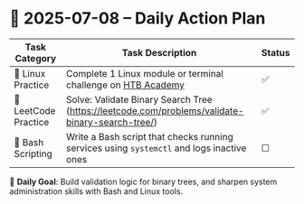 # 📌 2025-07-08 – Daily Action Plan

| Task Category         | Task Description                                                                                             | Status |
|----------------------|----------------------------------------------------------------------------------------------------------------|--------|
| 🐧 Linux Practice      | Complete 1 Linux module or terminal challenge on [HTB Academy](https://academy.hackthebox.com/)               | ✅      |
| 🧠 LeetCode Practice   | Solve: Validate Binary Search Tree (https://leetcode.com/problems/validate-binary-search-tree/)              | ✅      |
| 📜 Bash Scripting      | Write a Bash script that checks running services using `systemctl` and logs inactive ones                    | ☐      |

🎯 **Daily Goal**: Build validation logic for binary trees, and sharpen system administration skills with Bash and Linux tools.
